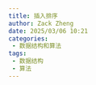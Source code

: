 ```yaml
---
title: 插入排序
author: Zack Zheng
date: 2025/03/06 10:21
categories:
 - 数据结构和算法
tags:
 - 数据结构
 - 算法
---
```

